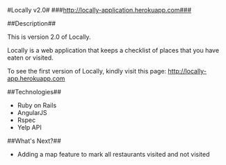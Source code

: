 #Locally v2.0#
###http://locally-application.herokuapp.com###


##Description##

This is version 2.0 of Locally.

Locally is a web application that keeps a checklist of places that you have eaten or visited. 

To see the first version of Locally, kindly visit this page: http://locally-app.herokuapp.com


##Technologies##

- Ruby on Rails
- AngularJS
- Rspec
- Yelp API

##What's Next?##
- Adding a map feature to mark all restaurants visited and not visited
